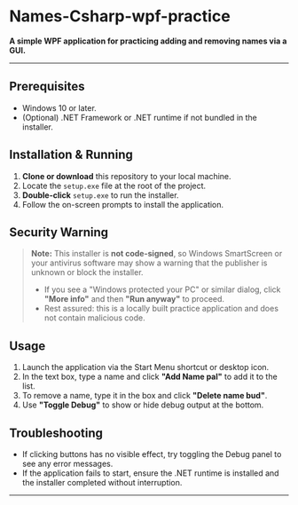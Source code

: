 # Names-Csharp-wpf-practice

**A simple WPF application for practicing adding and removing names via a GUI.**

---

## Prerequisites

* Windows 10 or later.
* (Optional) .NET Framework or .NET runtime if not bundled in the installer.

## Installation & Running

1. **Clone or download** this repository to your local machine.
2. Locate the `setup.exe` file at the root of the project.
3. **Double-click** `setup.exe` to run the installer.
4. Follow the on-screen prompts to install the application.

## Security Warning

> **Note:** This installer is **not code-signed**, so Windows SmartScreen or your antivirus software may show a warning that the publisher is unknown or block the installer.
>
> * If you see a "Windows protected your PC" or similar dialog, click **"More info"** and then **"Run anyway"** to proceed.
> * Rest assured: this is a locally built practice application and does not contain malicious code.

## Usage

1. Launch the application via the Start Menu shortcut or desktop icon.
2. In the text box, type a name and click **"Add Name pal"** to add it to the list.
3. To remove a name, type it in the box and click **"Delete name bud"**.
4. Use **"Toggle Debug"** to show or hide debug output at the bottom.

## Troubleshooting

* If clicking buttons has no visible effect, try toggling the Debug panel to see any error messages.
* If the application fails to start, ensure the .NET runtime is installed and the installer completed without interruption.

---
